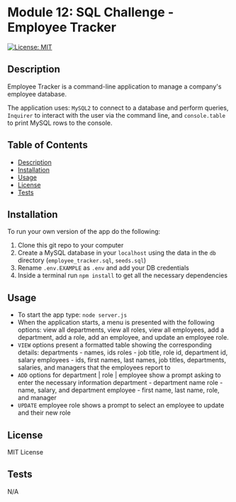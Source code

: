 # Module 12: SQL Challenge - Employee Tracker

[![License: MIT](https://img.shields.io/badge/License-MIT-yellow.svg)](https://opensource.org/licenses/MIT)

## Description

Employee Tracker is a command-line application to manage a company's employee database. 

The application uses: `MySQL2` to connect to a database and perform queries, `Inquirer` to interact with the user via the command line, and `console.table` to print MySQL rows to the console.

## Table of Contents

- [Description](#description)
- [Installation](#installation)
- [Usage](#usage)
- [License](#license)
- [Tests](#tests)

## Installation

To run your own version of the app do the following:
1. Clone this git repo to your computer
2. Create a MySQL database in your `localhost` using the data in the `db` directory (`employee_tracker.sql`, `seeds.sql`)
3. Rename `.env.EXAMPLE` as `.env` and add your DB credentials 
4. Inside a terminal run `npm install` to get all the necessary dependencies

## Usage

- To start the app type: `node server.js`
- When the application starts, a menu is presented with the following options: view all departments, view all roles, view all employees, add a department, add a role, add an employee, and update an employee role.
- `VIEW` options present a formatted table showing the corresponding details:
    departments - names, ids
    roles - job title, role id, department id, salary
    employees - ids, first names, last names, job titles, departments, salaries, and managers that the employees report to
- `ADD` options for department | role | employee show a prompt asking to enter the necessary information
    department - department name
    role - name, salary, and department
    employee - first name, last name, role, and manager
- `UPDATE` employee role shows a prompt to select an employee to update and their new role

## License

MIT License

## Tests

N/A